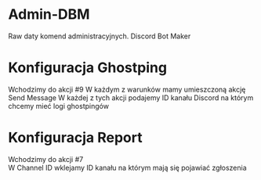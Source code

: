 # Admin-DBM
Raw daty komend administracyjnych. Discord Bot Maker


# Konfiguracja Ghostping

Wchodzimy do akcji #9
W każdym z warunków mamy umieszczoną akcję Send Message
W każdej z tych akcji podajemy ID kanału Discord na którym chcemy mieć logi ghostpingów

# Konfiguracja Report

Wchodzimy do akcji #7 <br>
W Channel ID wklejamy ID kanału na którym mają się pojawiać zgłoszenia <br>
